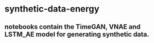 # synthetic-data-energy

## notebooks contain the TimeGAN, VNAE and LSTM_AE model for generating synthetic data. 
